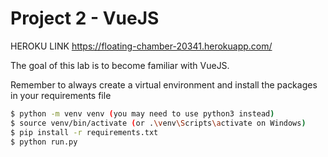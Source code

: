 # Project 2 - VueJS

HEROKU LINK 
https://floating-chamber-20341.herokuapp.com/

The goal of this lab is to become familiar with VueJS.

Remember to always create a virtual environment and install the packages in your requirements file

```bash
$ python -m venv venv (you may need to use python3 instead)
$ source venv/bin/activate (or .\venv\Scripts\activate on Windows)
$ pip install -r requirements.txt 
$ python run.py
```
